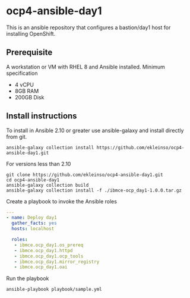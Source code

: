 # ocp4-ansible-day1
This is an ansible repository that configures a bastion/day1 host for installing OpenShift. 

## Prerequisite
A workstation or VM with RHEL 8 and Ansible installed. 
Minimum specification
- 4 vCPU
- 8GB RAM
- 200GB Disk

## Install instructions
To install in Ansible 2.10 or greater use ansible-galaxy and install directly from git.
```shell
ansible-galaxy collection install https://github.com/ekleinso/ocp4-ansible-day1.git
```

For versions less than 2.10
```shell
git clone https://github.com/ekleinso/ocp4-ansible-day1.git
cd ocp4-ansible-day1
ansible-galaxy collection build
ansible-galaxy collection install -f ./ibmce-ocp_day1-1.0.0.tar.gz 
```

Create a playbook to invoke the Ansible roles
```yaml
---
- name: Deploy day1
  gather_facts: yes
  hosts: localhost

  roles:
   - ibmce.ocp_day1.os_prereq
   - ibmce.ocp_day1.httpd
   - ibmce.ocp_day1.ocp_tools
   - ibmce.ocp_day1.mirror_registry
   - ibmce.ocp_day1.oai
```

Run the playbook
```shell
ansible-playbook playbook/sample.yml
```